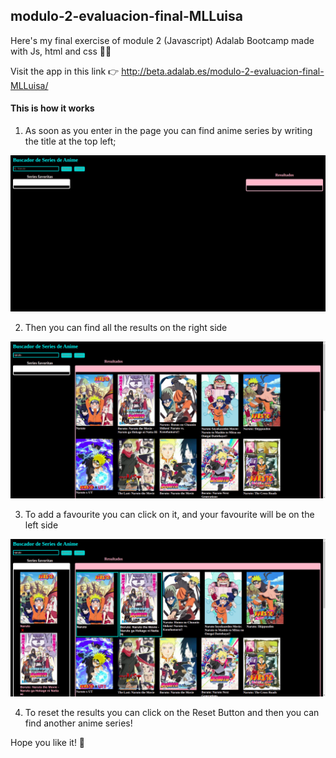 ## modulo-2-evaluacion-final-MLLuisa

Here's my final exercise of module 2 (Javascript) Adalab Bootcamp made with Js, html and css 👩‍💻

Visit the app in this link 👉 http://beta.adalab.es/modulo-2-evaluacion-final-MLLuisa/

#### This is how it works

1. As soon as you enter in the page you can find anime series by writing the title at the top left;

![Web Page](https://github.com/Adalab/modulo-2-evaluacion-final-MLLuisa/blob/master/src/images/web-page.png?raw=true)

2. Then you can find all the results on the right side

![Anime results](https://github.com/Adalab/modulo-2-evaluacion-final-MLLuisa/blob/master/src/images/search-anime.png?raw=true)

3. To add a favourite you can click on it, and your favourite will be on the left side

![Add favourite](https://github.com/Adalab/modulo-2-evaluacion-final-MLLuisa/blob/master/src/images/add-favourite.png?raw=true)

4. To reset the results you can click on the Reset Button and then you can find another anime series!

Hope you like it! 🥰
